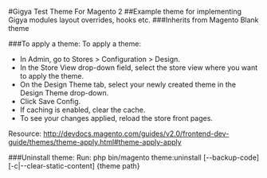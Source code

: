 #Gigya Test Theme For Magento 2
##Example theme for implementing Gigya modules layout overrides, hooks etc. 
###Inherits from Magento Blank theme

###To apply a theme:
To apply a theme:

- In Admin, go to Stores > Configuration > Design.
- In the Store View drop-down field, select the store view where you want to apply the theme.
- On the Design Theme tab, select your newly created theme in the Design Theme drop-down.
- Click Save Config.
- If caching is enabled, clear the cache.
- To see your changes applied, reload the store front pages.

Resource: http://devdocs.magento.com/guides/v2.0/frontend-dev-guide/themes/theme-apply.html#theme-apply-apply

###Uninstall theme:
Run: php bin/magento theme:uninstall [--backup-code] [-c|--clear-static-content] {theme path} 
